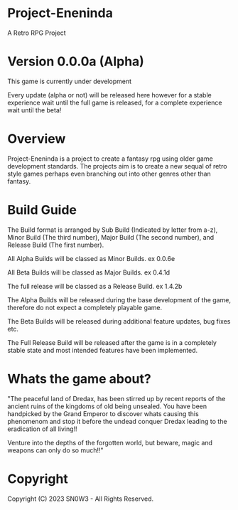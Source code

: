 # Project-Eneninda
A Retro RPG Project

# Version 0.0.0a (Alpha)

This game is currently under development

Every update (alpha or not) will be released here however for a stable experience wait until the full game is released, for a complete experience wait until the beta!


# Overview

Project-Eneninda is a project to create a fantasy rpg using older game development standards. The projects aim is to create a new sequal of retro style games perhaps even branching out into other genres other than fantasy.

# Build Guide

The Build format is arranged by Sub Build (Indicated by letter from a-z), Minor Build (The third number), Major Build (The second number), and Release Build (The first number).

All Alpha Builds will be classed as Minor Builds. ex 0.0.6e

All Beta Builds will be classed as Major Builds. ex 0.4.1d

The full release will be classed as a Release Build. ex 1.4.2b


The Alpha Builds will be released during the base development of the game, therefore do not expect a completely playable game.

The Beta Builds will be released during additional feature updates, bug fixes etc.

The Full Release Build will be released after the game is in a completely stable state and most intended features have been implemented.

# Whats the game about?

"The peaceful land of Dredax, has been stirred up by recent reports of the ancient ruins of the kingdoms of old being unsealed. You have been handpicked by the Grand Emperor to discover whats causing this phenomenom and stop it before the undead conquer Dredax leading to the eradication of all living!!

Venture into the depths of the forgotten world, but beware, magic and weapons can only do so much!!"

# Copyright

Copyright (C) 2023 SN0W3 - All Rights Reserved.
